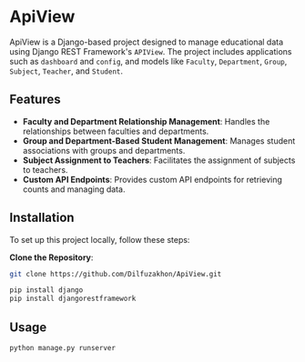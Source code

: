 # ApiView

ApiView is a Django-based project designed to manage educational data using Django REST Framework's `APIView`. The project includes applications such as `dashboard` and `config`, and models like `Faculty`, `Department`, `Group`, `Subject`, `Teacher`, and `Student`.

## Features

- **Faculty and Department Relationship Management**: Handles the relationships between faculties and departments.
- **Group and Department-Based Student Management**: Manages student associations with groups and departments.
- **Subject Assignment to Teachers**: Facilitates the assignment of subjects to teachers.
- **Custom API Endpoints**: Provides custom API endpoints for retrieving counts and managing data.

## Installation

To set up this project locally, follow these steps:

 **Clone the Repository**:
   ```bash
   git clone https://github.com/Dilfuzakhon/ApiView.git

  pip install django
  pip install djangorestframework
  ```

## Usage
```bash
python manage.py runserver
```
